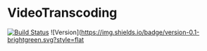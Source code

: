 # VideoTranscoding
[![Build Status](https://travis-ci.com/luiscajl/VideoTranscoding.svg?token=pmaXrqcdKzZPYdpspVgq&branch=master)](https://travis-ci.com/luiscajl/VideoTranscoding)
![Version](https://img.shields.io/badge/version-0.1-brightgreen.svg?style=flat

